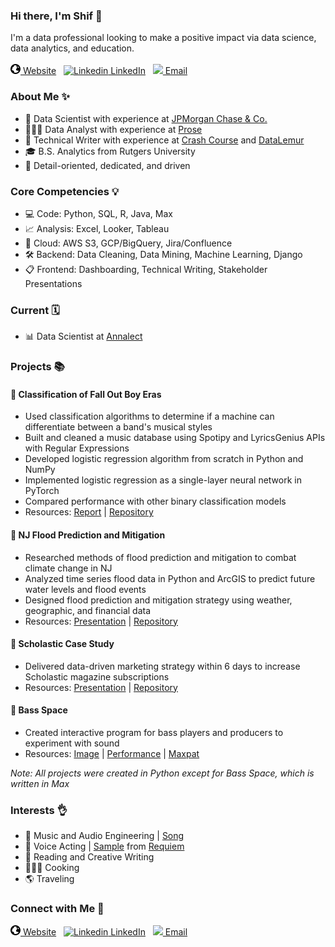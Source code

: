 ### Hi there, I'm Shif 🤝
I'm a data professional looking to make a positive impact via data science, data analytics, and education. <br><br>
[![Website](https://raw.githubusercontent.com/iconic/open-iconic/master/svg/globe.svg) Website](https://ho1yshif.github.io/)
&nbsp;
[![Linkedin](https://i.stack.imgur.com/gVE0j.png) LinkedIn](https://www.linkedin.com/in/shifra-isaacs/) 
&nbsp;
[<img src="https://upload.wikimedia.org/wikipedia/commons/thumb/7/7e/Gmail_icon_%282020%29.svg/2560px-Gmail_icon_%282020%29.svg.png" width="14"> Email](mailto:shifraisaacs@gmail.com)
&nbsp;

### About Me ✨
- 🏦 Data Scientist with experience at [JPMorgan Chase & Co.](https://www.jpmorganchase.com/)
- 👩🏻‍💻 Data Analyst with experience at [Prose](https://prose.com/)
- 📝 Technical Writer with experience at [Crash Course](https://www.youtube.com/watch?v=OE0zAJLhZlM&list=PLID58IQe16nFgbHGRCj5QEXKUpVIilpDN&index=6) and [DataLemur](https://datalemur.com/)
- 🎓 B.S. Analytics from Rutgers University
- 🔎 Detail-oriented, dedicated, and driven

### Core Competencies 💡
- 💻 Code: Python, SQL, R, Java, Max
- 📈 Analysis: Excel, Looker, Tableau
- 💭 Cloud: AWS S3, GCP/BigQuery, Jira/Confluence
- 🛠 Backend: Data Cleaning, Data Mining, Machine Learning, Django
- 📋 Frontend: Dashboarding, Technical Writing, Stakeholder Presentations

### Current 🗓️
- 📊 Data Scientist at [Annalect](https://www.annalect.com/)

### Projects 📚

#### 🎸 Classification of Fall Out Boy Eras
- Used classification algorithms to determine if a machine can differentiate between a band's musical styles
- Built and cleaned a music database using Spotipy and LyricsGenius APIs with Regular Expressions 
- Developed logistic regression algorithm from scratch in Python and NumPy
- Implemented logistic regression as a single-layer neural network in PyTorch
- Compared performance with other binary classification models
- Resources: [Report](https://docs.google.com/document/d/1r6A2JHU6jtBoxAq3eWm2eP08l_u6KRtKTEpcoQXS84I/edit) | [Repository](https://github.com/Ho1yShif/FOB_LR_Public)

#### 🌊 NJ Flood Prediction and Mitigation
- Researched methods of flood prediction and mitigation to combat climate change in NJ
- Analyzed time series flood data in Python and ArcGIS to predict future water levels and flood events
- Designed flood prediction and mitigation strategy using weather, geographic, and financial data
- Resources: [Presentation](https://docs.google.com/presentation/d/13MLbYKmZbhku9h3XqiFmrV2p6uzkDECL71DOnnmPDoA/edit?usp=sharing) | [Repository](https://github.com/Ho1yShif/cgi_flood_prediction_mitigation)

#### 📕 Scholastic Case Study
- Delivered data-driven marketing strategy within 6 days to increase Scholastic magazine subscriptions
- Resources: [Presentation](https://docs.google.com/presentation/d/1byG2IWTIwEszTSkUKbFq27o5yR9ES3Z0/edit#slide=id.p1) | [Repository](https://github.com/Ho1yShif/Scholastic_Case_Study/tree/main)

#### 🎼 Bass Space
- Created interactive program for bass players and producers to experiment with sound
- Resources: [Image](https://drive.google.com/file/d/19lunK3oAstEMQtdA2LK6TbXpkfBkPII_/view) | [Performance](https://drive.google.com/file/d/1dJ8IYeFnaSWpMQMjpGvmmJYJGp68x29U/view?usp=sharing) | [Maxpat](https://drive.google.com/file/d/1YaUdhs_axN_IZUWDhWUBhQ_HW6ZPyWyu/view?usp=sharing)

*Note: All projects were created in Python except for Bass Space, which is written in Max*

### Interests 👌
- 🎵 Music and Audio Engineering | [Song](https://www.youtube.com/watch?v=pnHrRrjpf0Q&feature=youtu.be)
- 🎤 Voice Acting | [Sample](https://drive.google.com/drive/folders/1GRZ31VYyQkSdkZDMP6lc32muYjZvGtry) from [Requiem](https://www.roblox.com/games/9028852524/Requiem)
- 📖 Reading and Creative Writing
- 👩🏻‍🍳 Cooking
- 🌎 Traveling

### Connect with Me 🔗
[![Website](https://raw.githubusercontent.com/iconic/open-iconic/master/svg/globe.svg) Website](https://ho1yshif.github.io/)
&nbsp;
[![Linkedin](https://i.stack.imgur.com/gVE0j.png) LinkedIn](https://www.linkedin.com/in/shifra-isaacs/) 
&nbsp;
[<img src="https://upload.wikimedia.org/wikipedia/commons/thumb/7/7e/Gmail_icon_%282020%29.svg/2560px-Gmail_icon_%282020%29.svg.png" width="14"> Email](mailto:shifraisaacs@gmail.com)
&nbsp;

